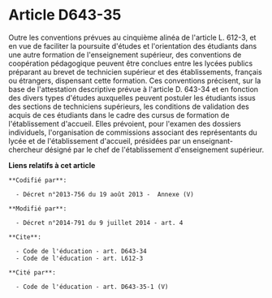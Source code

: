 # Article D643-35

Outre les conventions prévues au cinquième alinéa de l'article L. 612-3, et en vue de faciliter la poursuite d'études et
l'orientation des étudiants dans une autre formation de l'enseignement supérieur, des conventions de coopération pédagogique
peuvent être conclues entre les lycées publics préparant au brevet de technicien supérieur et des établissements, français ou
étrangers, dispensant cette formation. Ces conventions précisent, sur la base de l'attestation descriptive prévue à l'article
D. 643-34 et en fonction des divers types d'études auxquelles peuvent postuler les étudiants issus des sections de
techniciens supérieurs, les conditions de validation des acquis de ces étudiants dans le cadre des cursus de formation de
l'établissement d'accueil. Elles prévoient, pour l'examen des dossiers individuels, l'organisation de commissions associant
des représentants du lycée et de l'établissement d'accueil, présidées par un enseignant-chercheur désigné par le chef de
l'établissement d'enseignement supérieur.

**Liens relatifs à cet article**

	**Codifié par**:

	  - Décret n°2013-756 du 19 août 2013 -  Annexe (V)

	**Modifié par**:

	  - Décret n°2014-791 du 9 juillet 2014 - art. 4

	**Cite**:

	  - Code de l'éducation - art. D643-34
	  - Code de l'éducation - art. L612-3

	**Cité par**:

	  - Code de l'éducation - art. D643-35-1 (V)
